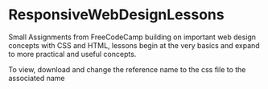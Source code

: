 # ResponsiveWebDesignLessons
Small Assignments from FreeCodeCamp building on important web design concepts with CSS and HTML, lessons begin at the very basics and expand to more practical and useful concepts.

To view, download and change the reference name to the css file to the associated name
